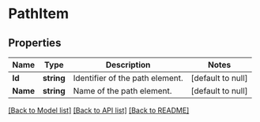 # PathItem

## Properties
Name | Type | Description | Notes
------------ | ------------- | ------------- | -------------
**Id** | **string** | Identifier of the path element. | [default to null]
**Name** | **string** | Name of the path element. | [default to null]

[[Back to Model list]](../README.md#documentation-for-models) [[Back to API list]](../README.md#documentation-for-api-endpoints) [[Back to README]](../README.md)

